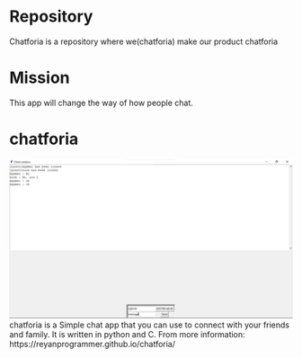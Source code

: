 # Repository
<p>Chatforia is a repository where we(chatforia) make our product chatforia</p>

# Mission
<p>This app will change the way of how people chat.</p>

# chatforia
<img src="docs/img/s1.png">
chatforia is a Simple chat app that you can use to connect with your friends and family. It is written in python and C. 
From more information: https://reyanprogrammer.github.io/chatforia/

